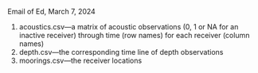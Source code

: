 Email of Ed, March  7, 2024

1. acoustics.csv—a matrix of acoustic observations (0, 1 or NA for an inactive receiver) through time (row names) for each receiver (column names)
2. depth.csv—the corresponding time line of depth observations
3. moorings.csv—the receiver locations
